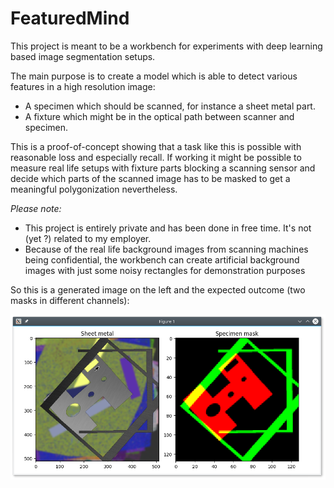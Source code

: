 # FeaturedMind #

This project is meant to be a workbench for experiments with deep learning based image segmentation setups. 

The main purpose is to create a model which is able to detect various features in a high resolution image:

* A specimen which should be scanned, for instance a sheet metal part.
* A fixture which might be in the optical path between scanner and specimen.

This is a proof-of-concept showing that a task like this is possible with reasonable loss and especially recall. 
If working it might be possible to measure real life setups with fixture parts blocking a scanning sensor and decide which parts of the scanned image has to be masked to get a meaningful polygonization nevertheless.

*Please note:*

* This project is entirely private and has been done in free time. It's not (yet ?) related to my employer.
* Because of the real life background images from scanning machines being confidential, the workbench can create artificial background images with just some noisy rectangles for demonstration purposes

So this is a generated image on the left and the expected outcome (two masks in different channels):

![Generated specimen and fixture with artificial background and resulting mask](images/readme_specimen_and_mask.png "Generated specimen and fixture with artificial background and resulting mask")